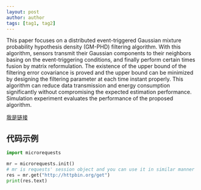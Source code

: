 ```yaml
---
layout: post
author: author
tags: [tag1, tag2]
---
```


This paper focuses on a distributed event-triggered Gaussian mixture probability hypothesis density (GM-PHD) filtering algorithm. With this algorithm, sensors transmit their Gaussian components to their neighbors  basing on the event-triggering conditions, and finally perform certain times fusion by matrix reformulation. The existence of the upper bound of the filtering error covariance is proved and the upper bound can be minimized by designing the filtering parameter at each time instant properly. This algorithm can reduce data transmission and energy consumption significantly without compromising the expected estimation performance. Simulation experiment evaluates the performance of the proposed algorithm.


[我是链接](/)


## 代码示例
```python
import microrequests

mr = microrequests.init()
# mr is requests' session object and you can use it in similar manner
res = mr.get("http://httpbin.org/get")
print(res.text) 
```